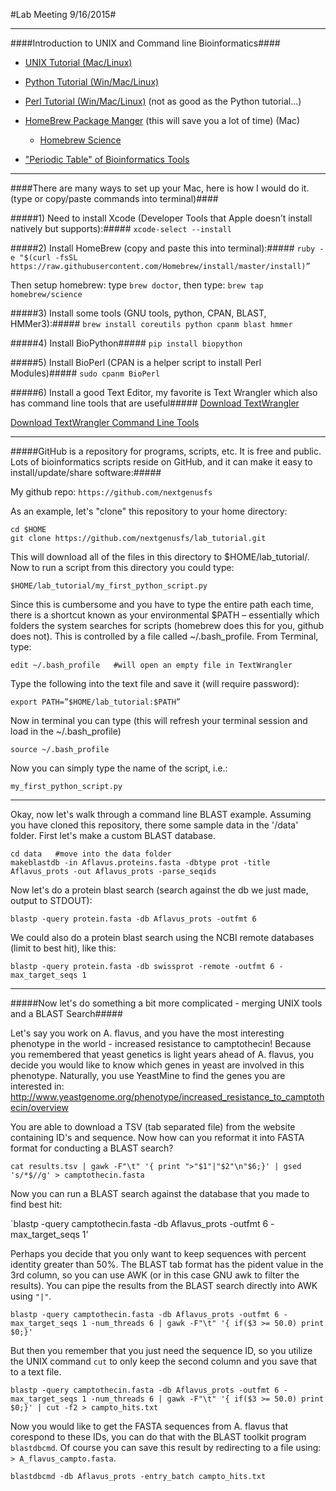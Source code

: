 #Lab Meeting 9/16/2015#

___
####Introduction to UNIX and Command line Bioinformatics####

* [UNIX Tutorial (Mac/Linux)](http://www.ee.surrey.ac.uk/Teaching/Unix/unix1.html)

* [Python Tutorial (Win/Mac/Linux)](https://www.codecademy.com/en/tracks/python)

* [Perl Tutorial (Win/Mac/Linux)](http://learn-perl.org) (not as good as the Python tutorial…)

* [HomeBrew Package Manger](http://brew.sh) (this will save you a lot of time) (Mac)
    * [Homebrew Science](https://github.com/Homebrew/homebrew-science)

* ["Periodic Table" of Bioinformatics Tools](http://elements.eaglegenomics.com)


___
####There are many ways to set up your Mac, here is how I would do it. (type or copy/paste commands into terminal)####



#####1) Need to install Xcode (Developer Tools that Apple doesn’t install natively but supports):#####
```xcode-select --install```

#####2) Install HomeBrew (copy and paste this into terminal):#####
```ruby -e "$(curl -fsSL https://raw.githubusercontent.com/Homebrew/install/master/install)”```

Then setup homebrew: type `brew doctor`, then type: `brew tap homebrew/science`

#####3) Install some tools (GNU tools, python, CPAN, BLAST, HMMer3):#####
```brew install coreutils python cpanm blast hmmer```

#####4) Install BioPython#####
```pip install biopython```

#####5) Install BioPerl (CPAN is a helper script to install Perl Modules)#####
```sudo cpanm BioPerl```

#####6) Install a good Text Editor, my favorite is Text Wrangler which also has command line tools that are useful#####
[Download TextWrangler](https://s3.amazonaws.com/BBSW-download/TextWrangler_4.5.12.dmg)

[Download TextWrangler Command Line Tools](http://pine.barebones.com/files/tw-cmdline-tools-4512.zip)


___
#####GitHub is a repository for programs, scripts, etc.  It is free and public.  Lots of bioinformatics scripts reside on GitHub, and it can make it easy to install/update/share software:#####

My github repo: `https://github.com/nextgenusfs`

As an example, let's "clone" this repository to your home directory:

```UNIX
cd $HOME
git clone https://github.com/nextgenusfs/lab_tutorial.git
```

This will download all of the files in this directory to $HOME/lab_tutorial/.  Now to run a script from this directory you could type:

`$HOME/lab_tutorial/my_first_python_script.py`

Since this is cumbersome and you have to type the entire path each time, there is a shortcut known as your environmental $PATH – essentially which folders the system searches for scripts (homebrew does this for you, github does not). This is controlled by a file called ~/.bash_profile.  From Terminal, type:

`edit ~/.bash_profile   #will open an empty file in TextWrangler`

Type the following into the text file and save it (will require password):

`export PATH=”$HOME/lab_tutorial:$PATH”`

Now in terminal you can type (this will refresh your terminal session and load in the ~/.bash_profile)

`source ~/.bash_profile`

Now you can simply type the name of the script, i.e.:

`my_first_python_script.py`

___

Okay, now let's walk through a command line BLAST example.  Assuming you have cloned this repository, there some sample data in the '/data' folder.  First let's make a custom BLAST database.
```
cd data   #move into the data folder
makeblastdb -in Aflavus.proteins.fasta -dbtype prot -title Aflavus_prots -out Aflavus_prots -parse_seqids
```

Now let's do a protein blast search (search against the db we just made, output to STDOUT):

`blastp -query protein.fasta -db Aflavus_prots -outfmt 6`

We could also do a protein blast search using the NCBI remote databases (limit to best hit), like this:

`blastp -query protein.fasta -db swissprot -remote -outfmt 6 -max_target_seqs 1`

___

#####Now let's do something a bit more complicated - merging UNIX tools and a BLAST Search#####

Let's say you work on A. flavus, and you have the most interesting phenotype in the world - increased resistance to camptothecin! Because you remembered that yeast genetics is light years ahead of A. flavus, you decide you would like to know which genes in yeast are involved in this phenotype.  Naturally, you use YeastMine to find the genes you are interested in: http://www.yeastgenome.org/phenotype/increased_resistance_to_camptothecin/overview

You are able to download a TSV (tab separated file) from the website containing ID's and sequence.  Now how can you reformat it into FASTA format for conducting a BLAST search?

`cat results.tsv | gawk -F"\t" '{ print ">"$1"|"$2"\n"$6;}' | gsed 's/*$//g' > camptothecin.fasta`

Now you can run a BLAST search against the database that you made to find best hit:

`blastp -query camptothecin.fasta -db Aflavus_prots -outfmt 6 -max_target_seqs 1'

Perhaps you decide that you only want to keep sequences with percent identity greater than 50%.  The BLAST tab format has the pident value in the 3rd column, so you can use AWK (or in this case GNU awk to filter the results).  You can pipe the results from the BLAST search directly into AWK using `"|"`.

`blastp -query camptothecin.fasta -db Aflavus_prots -outfmt 6 -max_target_seqs 1 -num_threads 6 | gawk -F"\t" '{ if($3 >= 50.0) print $0;}'`

But then you remember that you just need the sequence ID, so you utilize the UNIX command `cut` to only keep the second column and you save that to a text file.

`blastp -query camptothecin.fasta -db Aflavus_prots -outfmt 6 -max_target_seqs 1 -num_threads 6 | gawk -F"\t" '{ if($3 >= 50.0) print $0;}' | cut -f2 > campto_hits.txt`

Now you would like to get the FASTA sequences from A. flavus that corespond to these IDs, you can do that with the BLAST toolkit program `blastdbcmd`.  Of course you can save this result by redirecting to a file using: `> A_flavus_campto.fasta`.

`blastdbcmd -db Aflavus_prots -entry_batch campto_hits.txt`  




